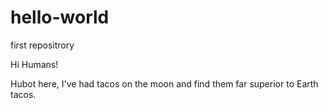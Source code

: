 # hello-world
first repositrory

Hi Humans!

Hubot here, I've had tacos on the moon and find them far superior to Earth tacos.
